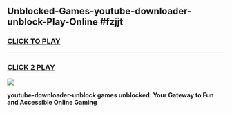 
## Unblocked-Games-youtube-downloader-unblock-Play-Online #fzjjt
<h3>
<a href="https://news.freeplayer.one?title=youtube-downloader-unblock&ref=3">CLICK TO PLAY</a></h3>
<hr>

<h3>
<a href="https://news.freeplayer.one?title=youtube-downloader-unblock&ref=3">CLICK 2 PLAY</a>
  
</h3>

<a href="https://news.freeplayer.one?title=youtube-downloader-unblock&ref=3"><img src="https://clearcache.store/games.png"></a>


**youtube-downloader-unblock games unblocked: Your Gateway to Fun and Accessible Online Gaming**

